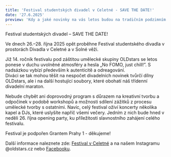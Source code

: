 ```yaml
---
title: 'Festival studentských divadel v Celetné - SAVE THE DATE!'
date: '27.6.2025'
preview: 'Kdy a jaké novinky na vás letos budou na tradičním podzimním festivalu čekat?'
---
```

Festival studentských divadel – SAVE THE DATE!

Ve dnech 26.–28. října 2025 opět proběhne Festival studentského divadla v prostorách Divadla v Celetné a v Solné věži. 


Již 14. ročník festivalu pod záštitou umělecké skupiny OLDstars se letos ponese v duchu uvolněné atmosféry a hesla „No FOMO, just chill!”. S nadsázkou vybízí především k autenticitě a odreagování.  
Diváci se tak mohou těšit na nespočet divadelních novinek tvůrčí dílny OLDstars, ale i na další hostující soubory, které obohatí náš třídenní divadelní maraton. 


Nebude chybět ani doprovodný program s důrazem na kreativní tvorbu a odpočinek v podobě workshopů a možnosti sdílení zážitků z procesu umělecké tvorby s ostatními. 
Navíc, celý festival oživí koncerty několika kapel a DJs, které uslyšíte napříč všemi večery. Jedním z nich bude hned v neděli 26. října opening party, ku příležitosti slavnostního zahájení celého festivalu. 


Festival je podpořen Grantem Prahy 1 - děkujeme!

Další informace naleznete zde: [Festival v Celetné](https://linktr.ee/fsdvdvcavsv) a na našem Instagramu @oldstars.cz nebo [Facebooku](https://www.facebook.com/skupinaOLDstars). 
